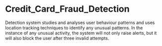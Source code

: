# Credit_Card_Fraud_Detection
Detection system studies and analyses user behaviour  patterns and uses location tracking techniques to identify any unusual patterns.
In the instance of any unusual activity, the system will not only raise alerts, but it will also block the user after three invalid attempts.
